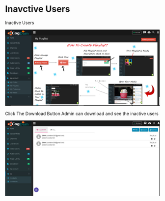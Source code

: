 # Inavctive Users

Inactive Users

![](../../.gitbook/assets/image%20%2870%29.png)

Click The Download Button Admin can download and see the inactive users

![](../../.gitbook/assets/image%20%28131%29.png)



